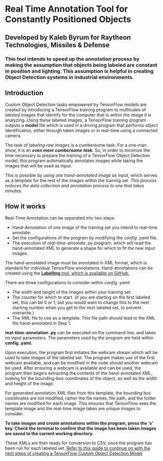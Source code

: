 # Real Time Annotation Tool for Constantly Positioned Objects
## Developed by Kaleb Byrum for Raytheon Technologies, Missiles & Defense
### This tool intends to speed up the annotation process by making the assumption that objects being labeled are constant in position and lighting. This assumption is helpful in creating Object Detection systems in industrial environments.

## Introduction
Custom Object Detection tasks empowered by TensorFlow models are created by introducing a TensorFlow training program to multitudes of *labeled* images that identify for the computer that is within the image it is analyzing. Using these labeled images, a TensorFlow training program outputs a **model** file which is used in a driving program that performs object identification, either through taken images or in real-time using a connected camera.

The task of *labeling raw images* is a cumbersome task. For a one-man show, it is an ***even more cumbersome task.*** So, in order to minimize the time necessary to prepare the training of a TensorFlow Object Detection model, this program automatically annotates images while taking the images that will be used as input.

This is possible by using *one hand-annotated image as input*, which serves as a template for the rest of the images within the training set. *This process reduces the data collection and annotation process to one that takes minutes.*

## How it works
Real-Time Annotation can be separated into two steps:
- Hand-Annotation of *one* image of the training set you intend to real-time annotate.
- Set the configurations of the program by modifying the *config .yaml* file.
- The execution of *real-time-annotate .py* program, which will read the hand-annotated XML to generate a shape for which to fit the new input images.

The hand-annotated image must be annotated in XML format, which is standard for individual TensorFlow annotations. Hand-annotations can be created using the [**LabelImg** tool, which is available on GitHub.](https://github.com/tzutalin/labelImg)

There are three configurations to consider within *config .yaml*:
- The width and height of the images within your training set.
- The counter for which to start. (if you are starting on the first labeled set, this can be 0 or 1, but you would want to change this to the next starting number when you get to the next labeled set, to prevent overwrite.)
- The XML file to use as a template. This file path should lead to the XML file hand-annotated in Step 1.

**real-time-annotation .py** can be executed on the command line, and takes no input parameters. The parameters used by the program are held within **config .yaml.**

Upon execution, the program first initiates the webcam stream which will be used to take images of the labeled set. The program makes use of the first webcam available, and can be modified in the code should another webcam be used. After ensuring a webcam is available and can be used, the program then begins extracting the contents of the hand-annotated XML, looking for the bounding-box coordinates of the object, as well as the width and height of the image.

For generated annotation XML files from this template, the bounding box coordinates are not modified, rather the file names, file path, and the folder names are modified for each image. This ensures that TensorFlow sees the template image and the real-time image taken are unique images to consider.

**To take images and create annotations within the program, press the 's' key. Check the terminal to confirm that the image has been taken.Images are saved to the current working directory.**

These XMLs are then ready for conversion to CSV, once the program has been run for each labeled set. [Refer to this guide to continue on with the next steps of creating a TensorFlow Custom Object Detection Model](https://towardsdatascience.com/custom-object-detection-using-tensorflow-from-scratch-e61da2e10087)
